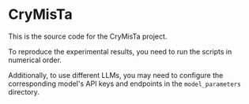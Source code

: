 # CryMisTa

This is the source code for the CryMisTa project.

To reproduce the experimental results, you need to run the scripts in numerical order.

Additionally, to use different LLMs, you may need to configure the corresponding model's API keys and endpoints in the `model_parameters` directory.